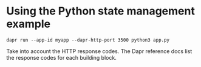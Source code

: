 # Using the Python state management example


`dapr run --app-id myapp --dapr-http-port 3500 python3 app.py`

Take into account the HTTP response codes. The Dapr reference docs list the response codes for each building block.